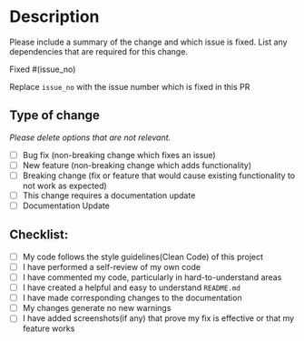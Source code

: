 # Description

Please include a summary of the change and which issue is fixed. List any dependencies that are required for this change.

Fixed #(issue_no)

Replace `issue_no` with the issue number which is fixed in this PR

## Type of change

_Please delete options that are not relevant._

- [ ] Bug fix (non-breaking change which fixes an issue)
- [ ] New feature (non-breaking change which adds functionality)
- [ ] Breaking change (fix or feature that would cause existing functionality to not work as expected)
- [ ] This change requires a documentation update
- [ ] Documentation Update

## Checklist:

- [ ] My code follows the style guidelines(Clean Code) of this project
- [ ] I have performed a self-review of my own code
- [ ] I have commented my code, particularly in hard-to-understand areas
- [ ] I have created a helpful and easy to understand `README.md`
- [ ] I have made corresponding changes to the documentation
- [ ] My changes generate no new warnings
- [ ] I have added screenshots(if any) that prove my fix is effective or that my feature works
